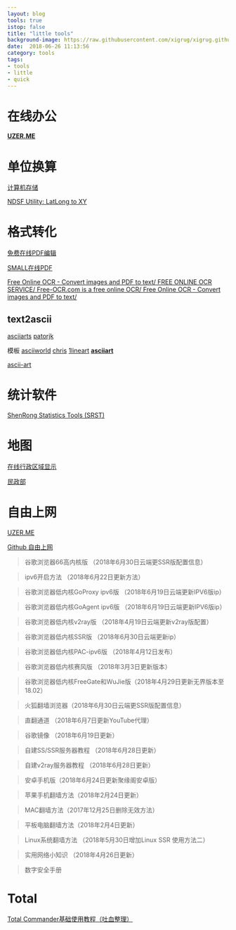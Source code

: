 ```yaml
---
layout: blog
tools: true
istop: false
title: "little tools"
background-image: https://raw.githubusercontent.com/xigrug/xigrug.github.io/master/picture/uzerme.png 
date:  2018-06-26 11:13:56
category: tools
tags:
- tools
- little
- quick
---
```


# 在线办公

<a href="https://www.uzer.me" title="可以看youtobe"> **UZER.ME** </a>

# 单位换算
[计算机存储](http://converter.elliotbeken.com/)

[NDSF Utility: LatLong to XY](http://www.whoi.edu/marine/ndsf/cgi-bin/NDSFutility.cgi?form=0&from=LatLon&to=XY)


# 格式转化
<a href="https://lightpdf.com/zh/" title="免费PDF工具：无需注册&功能强大"> 免费在线PDF编辑</a>

<a href="https://smallpdf.com/cn" title="轻松玩转PDF"> SMALL在线PDF</a>

<a href="https://ocr.space/" title="free OCR"> Free Online OCR - Convert images and PDF to text/ </a>
<a href="https://www.onlineocr.net/" title="free OCR"> FREE ONLINE OCR SERVICE/ </a>
<a href="https://www.free-ocr.com/" title="free OCR"> Free-OCR.com is a free online OCR/ </a>
<a href="http://www.free-online-ocr.com/" title="free OCR"> Free Online OCR - Convert images and PDF to text/ </a>

## text2ascii

[asciiarts](http://www.asciiarts.net/text2ascii.php)   [patorjk](http://patorjk.com/software/taag/)

模板 [asciiworld](http://www.asciiworld.com) [chris](http://www.chris.com/ascii/index.php) [1lineart](https://1lineart.kulaone.com/) [**asciiart**](https://www.asciiart.eu/)

[ascii-art](https://www.npmjs.com/package/ascii-art)

# 统计软件

<a href="http://www.mdtserver.com/srst" title="深容统计学软件"> ShenRong Statistics Tools (SRST)</a>

# 地图
<a href="http://lbsyun.baidu.com/jsdemo.htm#c1_10" title="行政区域划分"> 在线行政区域显示 </a>

<a href="http://xzqh.mca.gov.cn/map" title="行政区域划分"> 民政部 </a>

# 自由上网

[UZER.ME](https://uzer.me/z/apps)

[Github 自由上网](https://github.com/Alvin9999/new-pac/wiki)

>谷歌浏览器66高内核版 （2018年6月30日云端更SSR版配置信息）

> ipv6开启方法 （2018年6月22日更新方法）

> 谷歌浏览器低内核GoProxy ipv6版 （2018年6月19日云端更新IPV6版ip）

> 谷歌浏览器低内核GoAgent ipv6版 （2018年6月19日云端更新IPV6版ip）

> 谷歌浏览器低内核v2ray版 （2018年4月19日云端更新v2ray版配置）

> 谷歌浏览器低内核SSR版 （2018年6月30日云端更新ip）

> 谷歌浏览器低内核PAC-ipv6版 （2018年4月12日发布）

> 谷歌浏览器低内核赛风版 （2018年3月3日更新版本）

> 谷歌浏览器低内核FreeGate和WuJie版（2018年4月29日更新无界版本至18.02）

> 火狐翻墙浏览器（2018年6月30日云端更SSR版配置信息）

> 直翻通道 （2018年6月7日更新YouTube代理）

> 谷歌镜像 （2018年6月19日更新）

> 自建SS/SSR服务器教程 （2018年6月28日更新）

> 自建v2ray服务器教程 （2018年6月28日更新）

> 安卓手机版（2018年6月24日更新聚缘阁安卓版）

> 苹果手机翻墙方法（2018年2月24日更新）

> MAC翻墙方法（2017年12月25日删除无效方法）

> 平板电脑翻墙方法（2018年2月4日更新）

> Linux系统翻墙方法 （2018年5月30日增加Linux SSR 使用方法二）

> 实用网络小知识 （2018年4月26日更新）

> 数字安全手册 

# Total 

[Total Commander基础使用教程（吐血整理）](http://www.jiaocheng8.com/ruanjian/totalcommander/375.html)
